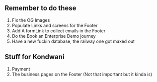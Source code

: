 ## Remember to do these

1. Fix the OG Images
2. Populate Links and screens for the Footer
3. Add A formLink to collect emails in the Footer
4. Do the Book an Enterprise Demo journey
5. Have a new fuckin database, the railway one got maxed out

## Stuff for Kondwani

1. Payment
2. The business pages on the Footer (Not that important but it kinda is)
